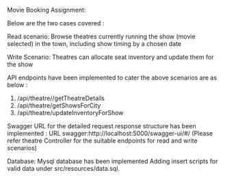 Movie Booking Assignment:

Below are the two cases covered :

Read scenario:
Browse theatres currently running the show (movie selected) in the town, including show timing
by a chosen date


Write Scenario:
Theatres can allocate seat inventory and update them for the show


API endpoints have been implemented to cater the above scenarios are as below :
1) /api/theatre//getTheatreDetails
2) /api/theatre/getShowsForCity
3) /api/theatre/updateInventoryForShow


Swagger URL for the detailed request response structure has been implemented :
URL swagger:http://localhost:5000/swagger-ui/#/
(Please refer theatre Controller for the suitable endpoints for read and write scenarios)

Database: Mysql database has been implemented
Adding insert scripts for valid data under src/resources/data.sql. 
